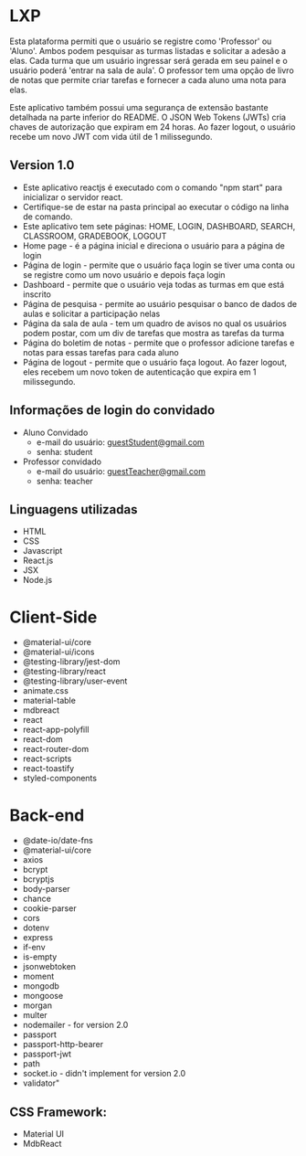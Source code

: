 # LXP

Esta plataforma permiti que o usuário se registre como 'Professor' ou 'Aluno'. Ambos podem pesquisar as turmas listadas e solicitar a adesão a elas. Cada turma que um usuário ingressar será gerada em seu painel e o usuário poderá 'entrar na sala de aula'. O professor tem uma opção de livro de notas que permite criar tarefas e fornecer a cada aluno uma nota para elas.

Este aplicativo também possui uma segurança de extensão bastante detalhada na parte inferior do README. O JSON Web Tokens (JWTs) cria chaves de autorização que expiram em 24 horas. Ao fazer logout, o usuário recebe um novo JWT com vida útil de 1 milissegundo.

## Version 1.0

- Este aplicativo reactjs é executado com o comando "npm start" para inicializar o servidor react.
- Certifique-se de estar na pasta principal ao executar o código na linha de comando.
- Este aplicativo tem sete páginas: HOME, LOGIN, DASHBOARD, SEARCH, CLASSROOM, GRADEBOOK, LOGOUT
- Home page - é a página inicial e direciona o usuário para a página de login
- Página de login - permite que o usuário faça login se tiver uma conta ou se registre como um novo usuário e depois faça login
- Dashboard - permite que o usuário veja todas as turmas em que está inscrito
- Página de pesquisa - permite ao usuário pesquisar o banco de dados de aulas e solicitar a participação nelas
- Página da sala de aula - tem um quadro de avisos no qual os usuários podem postar, com um div de tarefas que mostra as tarefas da turma
- Página do boletim de notas - permite que o professor adicione tarefas e notas para essas tarefas para cada aluno
- Página de logout - permite que o usuário faça logout. Ao fazer logout, eles recebem um novo token de autenticação que expira em 1 milissegundo.

## Informações de login do convidado

- Aluno Convidado
   - e-mail do usuário: guestStudent@gmail.com
   - senha: student
- Professor convidado
   - e-mail do usuário: guestTeacher@gmail.com
   - senha: teacher

## Linguagens utilizadas

- HTML
- CSS
- Javascript
- React.js
- JSX
- Node.js


# Client-Side

- @material-ui/core
- @material-ui/icons
- @testing-library/jest-dom
- @testing-library/react
- @testing-library/user-event
- animate.css
- material-table
- mdbreact
- react
- react-app-polyfill
- react-dom
- react-router-dom
- react-scripts
- react-toastify
- styled-components

# Back-end

- @date-io/date-fns
- @material-ui/core
- axios
- bcrypt
- bcryptjs
- body-parser
- chance
- cookie-parser
- cors
- dotenv
- express
- if-env
- is-empty
- jsonwebtoken
- moment
- mongodb
- mongoose
- morgan
- multer
- nodemailer - for version 2.0
- passport
- passport-http-bearer
- passport-jwt
- path
- socket.io - didn't implement for version 2.0
- validator"

## CSS Framework:

- Material UI
- MdbReact


